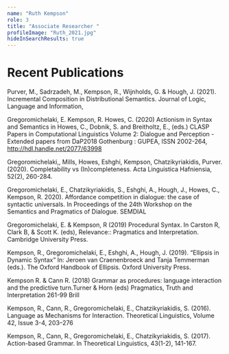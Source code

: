 ```yaml
---
name: "Ruth Kempson"
role: 3 
title: "Associate Researcher "
profileImage: "Ruth_2021.jpg"
hideInSearchResults: true
---
```


# Recent Publications 

Purver, M., Sadrzadeh, M., Kempson, R., Wijnholds, G. & Hough, J. (2021). Incremental Composition in Distributional Semantics. Journal of Logic, Language and Information, 

Gregoromichelaki, E. Kempson, R. Howes, C. (2020) Actionism in Syntax and Semantics in Howes, C., Dobnik, S. and Breitholtz, E., (eds.) CLASP Papers in Computational Linguistics Volume 2: Dialogue and Perception - Extended papers from DaP2018 Gothenburg : GUPEA, ISSN 2002-264,  http://hdl.handle.net/2077/63998

Gregoromichelaki,, Mills, Howes, Eshghi,  Kempson, Chatzikyriakidis, Purver. (2020). Completability vs (In)completeness. Acta Linguistica Hafniensia, 52(2), 260-284.

Gregoromichelaki, E., Chatzikyriakidis, S., Eshghi, A., Hough, J., Howes, C., Kempson, R. 2020). Affordance competition in dialogue: the case of syntactic universals. In Proceedings of the 24th Workshop on the Semantics and Pragmatics of Dialogue. SEMDIAL

Gregoromichelaki, E. & Kempson, R (2019) Procedural Syntax. In Carston R, Clark B, & Scott K. (eds), Relevance:: Pragmatics and Interpretation. Cambridge University Press. 

Kempson, R., Gregoromichelaki, E., Eshghi, A., Hough, J. (2019). “Ellipsis in Dynamic Syntax” In: Jeroen van Craenenbroeck and Tanja Temmerman (eds.). The Oxford Handbook of Ellipsis. Oxford University Press.

Kempson R. & Cann R. (2018) Grammar as procedures: language interaction and the predictive turn.Turner & Horn (eds) Pragmatics, Truth and Interpretation 261-99  Brill

Kempson, R., Cann, R., Gregoromichelaki, E., Chatzikyriakidis, S. (2016). Language as Mechanisms for Interaction. Theoretical Linguistics, Volume 42, Issue 3-4, 203–276

Kempson, R., Cann, R., Gregoromichelaki, E., Chatzikyriakidis, S. (2017). Action-based Grammar. In Theoretical Linguistics, 43(1-2), 141-167.
